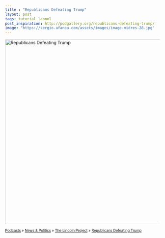 ```yaml
---
title : "Republicans Defeating Trump"
layout: post
tags: tutorial labnol
post_inspiration: http://podgallery.org/republicans-defeating-trump/
image: "https://sergio.afanou.com/assets/images/image-midres-28.jpg"
---
```


<p><a href="http://podgallery.org/republicans-defeating-trump/" style="border:none;"><img width="600" height="600" src="http://podgallery.org/artwork/podcasts/republicans-defeating-trump.jpg" class="attachment-post-thumbnail size-post-thumbnail wp-post-image" alt="Republicans Defeating Trump" srcset="http://i0.wp.com/podgallery.org/artwork/podcasts/republicans-defeating-trump.jpg?resize=200%2C200 200w, http://i0.wp.com/podgallery.org/artwork/podcasts/republicans-defeating-trump.jpg?w=600 600w" sizes="(max-width: 600px) 100vw, 600px" /></a></p><p><small><a href="http://podgallery.org/">Podcasts</a> &raquo; <a href="http://podgallery.org/topic/news-politics/" title="1311">News &amp; Politics</a> &raquo; <a href="http://podgallery.org/producer/the-lincoln-project/" rel="tag">The Lincoln Project</a> &raquo; <a href='http://podgallery.org/republicans-defeating-trump/'>Republicans Defeating Trump</a></small></p><div class='yarpp-related-rss yarpp-related-none'>
</div>
